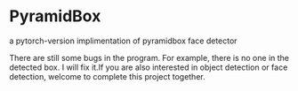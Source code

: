 # PyramidBox
a pytorch-version implimentation of pyramidbox face detector

There are still some bugs in the program. For example, there is no one in the detected box. I will fix it.If you are also interested in object detection or face detection, welcome to complete this project together.
